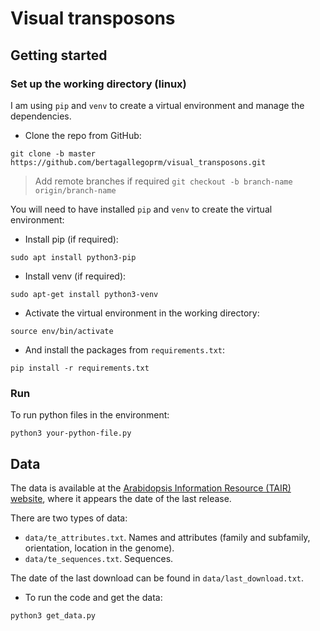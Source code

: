 # Visual transposons

## Getting started

### Set up the working directory (linux)

I am using `pip` and `venv` to create a virtual environment and manage the dependencies.


- Clone the repo from GitHub: 
```buildoutcfg
git clone -b master https://github.com/bertagallegoprm/visual_transposons.git
```

> Add remote branches if required `git checkout -b branch-name origin/branch-name`

You will need to have installed `pip` and `venv` to create the virtual environment:

- Install pip (if required):
```buildoutcfg
sudo apt install python3-pip
```

- Install venv (if required):
```buildoutcfg
sudo apt-get install python3-venv
```

- Activate the virtual environment in the working directory:
```
source env/bin/activate
```

- And install the packages from `requirements.txt`:

```buildoutcfg
pip install -r requirements.txt
```

### Run

To run python files in the environment:

```
python3 your-python-file.py 
```

## Data 

The data is available at the [Arabidopsis Information Resource (TAIR) website](https://www.arabidopsis.org/download/index-auto.jsp?dir=%2Fdownload_files%2FGenes%2FTAIR10_genome_release%2FTAIR10_transposable_elements), where it appears the date of the last release. 

There are two types of data:
- `data/te_attributes.txt`. Names and attributes (family and subfamily, orientation, location in the genome).
- `data/te_sequences.txt`. Sequences.

The date of the last download can be found in `data/last_download.txt`.

- To run the code and get the data:

```
python3 get_data.py 
```
